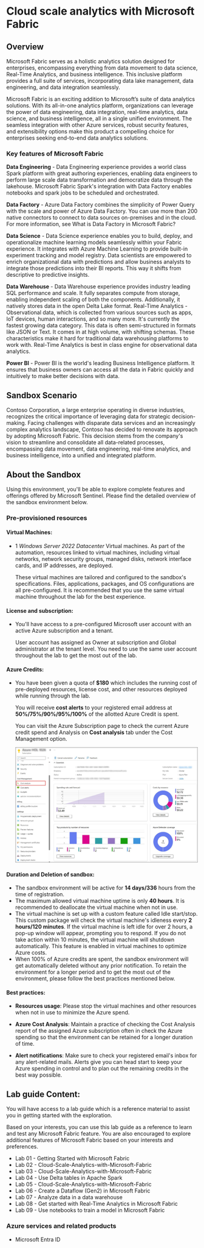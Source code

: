 # Cloud scale analytics with Microsoft Fabric

## Overview

Microsoft Fabric serves as a holistic analytics solution designed for enterprises, encompassing everything from data movement to data science, Real-Time Analytics, and business intelligence. This inclusive platform provides a full suite of services, incorporating data lake management, data engineering, and data integration seamlessly.

Microsoft Fabric is an exciting addition to Microsoft’s suite of data analytics solutions. With its all-in-one analytics platform, organizations can leverage the power of data engineering, data integration, real-time analytics, data science, and business intelligence, all in a single unified environment. The seamless integration with other Azure services, robust security features, and extensibility options make this product a compelling choice for enterprises seeking end-to-end data analytics solutions.

### Key features of Microsoft Fabric

**Data Engineering** - Data Engineering experience provides a world class Spark platform with great authoring experiences, enabling data engineers to perform large scale data transformation and democratize data through the lakehouse. Microsoft Fabric Spark's integration with Data Factory enables notebooks and spark jobs to be scheduled and orchestrated. 

**Data Factory** - Azure Data Factory combines the simplicity of Power Query with the scale and power of Azure Data Factory. You can use more than 200 native connectors to connect to data sources on-premises and in the cloud. For more information, see What is Data Factory in Microsoft Fabric?

**Data Science** - Data Science experience enables you to build, deploy, and operationalize machine learning models seamlessly within your Fabric experience. It integrates with Azure Machine Learning to provide built-in experiment tracking and model registry. Data scientists are empowered to enrich organizational data with predictions and allow business analysts to integrate those predictions into their BI reports. This way it shifts from descriptive to predictive insights.

**Data Warehouse** - Data Warehouse experience provides industry leading SQL performance and scale. It fully separates compute from storage, enabling independent scaling of both the components. Additionally, it natively stores data in the open Delta Lake format. 
Real-Time Analytics - Observational data, which is collected from various sources such as apps, IoT devices, human interactions, and so many more. It's currently the fastest growing data category. This data is often semi-structured in formats like JSON or Text. It comes in at high volume, with shifting schemas. These characteristics make it hard for traditional data warehousing platforms to work with. Real-Time Analytics is best in class engine for observational data analytics.

**Power BI** - Power BI is the world's leading Business Intelligence platform. It ensures that business owners can access all the data in Fabric quickly and intuitively to make better decisions with data.

## Sandbox Scenario

Contoso Corporation, a large enterprise operating in diverse industries, recognizes the critical importance of leveraging data for strategic decision-making. Facing challenges with disparate data services and an increasingly complex analytics landscape, Contoso has decided to renovate its approach by adopting Microsoft Fabric. This decision stems from the company's vision to streamline and consolidate all data-related processes, encompassing data movement, data engineering, real-time analytics, and business intelligence, into a unified and integrated platform.


## About the Sandbox

Using this environment, you'll be able to explore complete features and offerings offered by Microsoft Sentinel. Please find the detailed overview of the sandbox environment below.

### Pre-provisioned resources

#### **Virtual Machines**: 

- 1 *Windows Server 2022 Datacenter* Virtual machines. As part of the automation, resources linked to virtual machines, including virtual networks, network security groups, managed disks, network interface cards, and IP addresses, are deployed.

  These virtual machines are tailored and configured to the sandbox's specifications. Files, applications, packages, and OS configurations are all pre-configured. It is 
  recommended that you use the same virtual machine throughout the lab for the best experience.

#### **License and subscription**: 

- You'll have access to a pre-configured Microsoft user account with an active Azure subscription and a tenant. 
   
  User account has assigned as Owner at subscription and Global administrator at the tenant level. You need to use the same user account throughout the lab to get the most out of the lab. 

#### **Azure Credits**: 

- You have been given a quota of **$180** which includes the running cost of pre-deployed resources, license cost, and other resources deployed while running through the lab.

  You will receive **cost alerts** to your registered email address at **50%/75%/90%/95%/100%** of the allotted Azure Credit is spent.

  You can visit the Azure Subscription page to check the current Azure credit spend and Analysis on **Cost analysis** tab under the Cost Management option.

  ![Picture 1](./media/o1.jpg)

#### **Duration and Deletion of sandbox**:  

- The sandbox environment will be active for **14 days/336** hours from the time of registration. 
- The maximum allowed virtual machine uptime is only **40 hours**. It is recommended to deallocate the virtual machine when not in use.
- The virtual machine is set up with a custom feature called Idle start/stop. This custom package will check the virtual machine's idleness every **2 hours/120 minutes**. If the 
  virtual machine is left idle for over 2 hours, a pop-up window will appear, prompting you to respond. If you do not take action within 10 minutes, the virtual machine will 
  shutdown automatically. This feature is enabled in virtual machines to optimize Azure costs.
- When 100% of Azure credits are spent, the sandbox environment will get automatically deleted without any prior notification. To retain the environment for a longer period and to get the most out of the environment, please follow the best practices mentioned below.

#### **Best practices**: 

- **Resources usage**: Please stop the virtual machines and other resources when not in use to minimize the Azure spend.

- **Azure Cost Analysis**: Maintain a practice of checking the Cost Analysis report of the assigned Azure subscription often in check the Azure spending so that the environment 
  can be retained for a longer duration of time.

- **Alert notifications**: Make sure to check your registered email's inbox for any alert-related mails. Alerts give you can head start to keep your Azure spending in control and to plan out the remaining credits in the best way possible.

## Lab guide Content:

You will have access to a lab guide which is a reference material to assist you in getting started with the exploration.

Based on your interests, you can use this lab guide as a reference to learn and test any Microsoft Fabric feature. You are also encouraged to explore additional features of Microsoft Fabric based on your interests and preferences.

- Lab 01 - Getting Started with Microsoft Fabric
- Lab 02 - Cloud-Scale-Analytics-with-Microsoft-Fabric
- Lab 03 - Cloud-Scale-Analytics-with-Microsoft-Fabric
- Lab 04 - Use Delta tables in Apache Spark
- Lab 05 - Cloud-Scale-Analytics-with-Microsoft-Fabric
- Lab 06 - Create a Dataflow (Gen2) in Microsoft Fabric
- Lab 07 - Analyze data in a data warehouse
- Lab 08 - Get started with Real-Time Analytics in Microsoft Fabric
- Lab 09 - Use notebooks to train a model in Microsoft Fabric

### Azure services and related products

- Microsoft Entra ID


